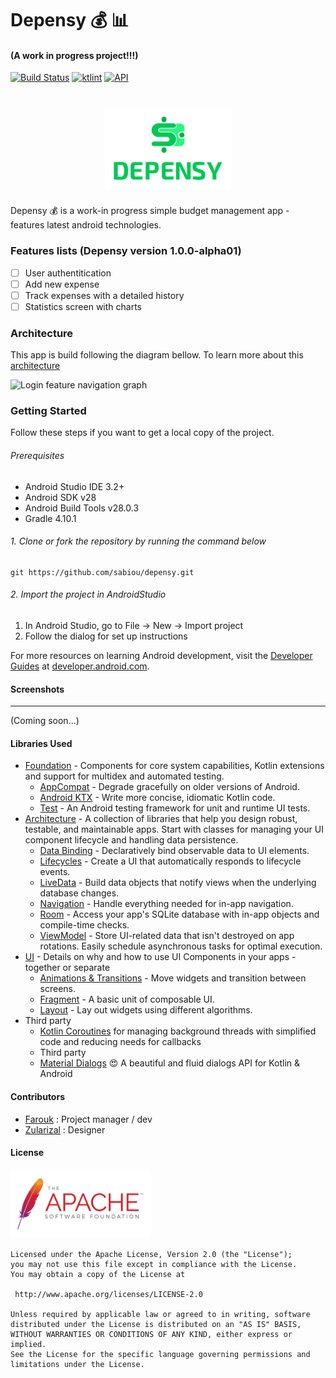 # Depensy :moneybag: :bar_chart:

#### (A work in progress project!!!)
[![Build Status](https://app.bitrise.io/app/1394cf788ff01b75/status.svg?token=qFItOXE6VH1TER-CknMbIQ&branch=master)](https://app.bitrise.io/app/1394cf788ff01b75)
[![ktlint](https://img.shields.io/badge/code%20style-%E2%9D%A4-FF4081.svg)](https://ktlint.github.io/)
[![API](https://img.shields.io/badge/API-28%2B-brightgreen.svg?style=flat-square)](https://android-arsenal.com/api?level=28)

<h1 align=center>
<img src="logo/vertical.png" width=40%>
</h1>

Depensy :moneybag: is a work-in progress simple budget management app - features latest android technologies.

### Features lists (Depensy version 1.0.0-alpha01)
- [ ] User authentitication
- [ ] Add new expense
- [ ] Track expenses with a detailed history
- [ ] Statistics screen with charts

### Architecture
This app is build following the diagram bellow. To learn more about this [architecture](https://developer.android.com/jetpack/docs/guide#separation-of-concerns)

![Login feature navigation graph](https://github.com/sabiou/depensy/blob/master/readme/depensy-architecture.png)

### Getting Started
Follow these steps if you want to get a local copy of the project.

###### Prerequisites
*   Android Studio IDE 3.2+
*   Android SDK v28
*   Android Build Tools v28.0.3
*   Gradle 4.10.1

###### 1. Clone or fork the repository by running the command below
```
git https://github.com/sabiou/depensy.git
```

###### 2. Import the project in AndroidStudio
1.  In Android Studio, go to File -> New -> Import project
2.  Follow the dialog for set up instructions

For more resources on learning Android development, visit the
[Developer Guides](https://developer.android.com/guide/) at
[developer.android.com](https://developer.android.com).

#### Screenshots
-----------

(Coming soon...)

#### Libraries Used
* [Foundation][0] - Components for core system capabilities, Kotlin extensions and support for
  multidex and automated testing.
  * [AppCompat][1] - Degrade gracefully on older versions of Android.
  * [Android KTX][2] - Write more concise, idiomatic Kotlin code.
  * [Test][4] - An Android testing framework for unit and runtime UI tests.
* [Architecture][10] - A collection of libraries that help you design robust, testable, and
  maintainable apps. Start with classes for managing your UI component lifecycle and handling data
  persistence.
  * [Data Binding][11] - Declaratively bind observable data to UI elements.
  * [Lifecycles][12] - Create a UI that automatically responds to lifecycle events.
  * [LiveData][13] - Build data objects that notify views when the underlying database changes.
  * [Navigation][14] - Handle everything needed for in-app navigation.
  * [Room][16] - Access your app's SQLite database with in-app objects and compile-time checks.
  * [ViewModel][17] - Store UI-related data that isn't destroyed on app rotations. Easily schedule
     asynchronous tasks for optimal execution.
* [UI][30] - Details on why and how to use UI Components in your apps - together or separate
  * [Animations & Transitions][31] - Move widgets and transition between screens.
  * [Fragment][34] - A basic unit of composable UI.
  * [Layout][35] - Lay out widgets using different algorithms.
* Third party
  * [Kotlin Coroutines][91] for managing background threads with simplified code and reducing needs for callbacks
  * Third party
  * [Material Dialogs][92] :heart_eyes: A beautiful and fluid dialogs API for Kotlin & Android

[0]: https://developer.android.com/jetpack/foundation/
[1]: https://developer.android.com/topic/libraries/support-library/packages#v7-appcompat
[2]: https://developer.android.com/kotlin/ktx
[4]: https://developer.android.com/training/testing/
[10]: https://developer.android.com/jetpack/arch/
[11]: https://developer.android.com/topic/libraries/data-binding/
[12]: https://developer.android.com/topic/libraries/architecture/lifecycle
[13]: https://developer.android.com/topic/libraries/architecture/livedata
[14]: https://developer.android.com/topic/libraries/architecture/navigation/
[16]: https://developer.android.com/topic/libraries/architecture/room
[17]: https://developer.android.com/topic/libraries/architecture/viewmodel
[30]: https://developer.android.com/jetpack/ui/
[31]: https://developer.android.com/training/animation/
[34]: https://developer.android.com/guide/components/fragments
[35]: https://developer.android.com/guide/topics/ui/declaring-layout
[91]: https://kotlinlang.org/docs/reference/coroutines-overview.html
[92]: https://github.com/afollestad/material-dialogs


#### Contributors
* [Farouk](https://github.com/sabiou) : Project manager / dev
* [Zularizal](https://github.com/zularizal) : Designer

#### License
<a href="http://www.apache.org/licenses/LICENSE-2.0" target="_blank">
  <img alt="Apache License 2.0" src="readme/apache.png" height="110"/>
</a>

    Licensed under the Apache License, Version 2.0 (the "License");
    you may not use this file except in compliance with the License.
    You may obtain a copy of the License at

     http://www.apache.org/licenses/LICENSE-2.0

    Unless required by applicable law or agreed to in writing, software
    distributed under the License is distributed on an "AS IS" BASIS,
    WITHOUT WARRANTIES OR CONDITIONS OF ANY KIND, either express or implied.
    See the License for the specific language governing permissions and
    limitations under the License.
